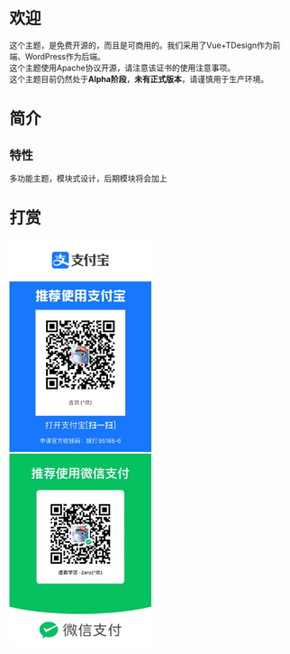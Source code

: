 # 欢迎

<p>
这个主题，是免费开源的，而且是可商用的。我们采用了Vue+TDesign作为前端、WordPress作为后端。
<br>
这个主题使用Apache协议开源，请注意该证书的使用注意事项。<br>
这个主题目前仍然处于<b>Alpha阶段</b>，<b>未有正式版本</b>，请谨慎用于生产环境。
</p>

# 简介
## 特性
多功能主题，模块式设计，后期模块将会加上

# 打赏
<div>
    <img width="50%" src="https://github.com/Groupguanfang/TD/blob/Alpha/~Git/alipay.jpg?raw=true" alt="支付宝">
    <img width="50%" src="https://github.com/Groupguanfang/TD/blob/Alpha/~Git/wechat.jpg?raw=true" alt="微信">
</div>